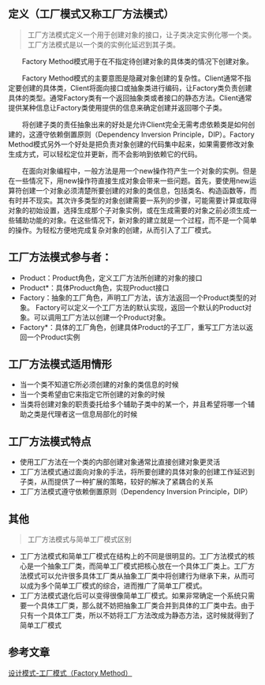 ﻿## 定义（工厂模式又称工厂方法模式）
>工厂方法模式定义一个用于创建对象的接口，让子类决定实例化哪一个类。工厂方法模式是以一个类的实例化延迟到其子类。

　　Factory Method模式用于在不指定待创建对象的具体类的情况下创建对象。

　　Factory Method模式的主要意图是隐藏对象创建的复杂性。Client通常不指定要创建的具体类，Client将面向接口或抽象类进行编码，让Factory类负责创建具体的类型。通常Factory类有一个返回抽象类或者接口的静态方法。Client通常提供某种信息让Factory类使用提供的信息来确定创建并返回哪个子类。

　　将创建子类的责任抽象出来的好处是允许Client完全无需考虑依赖类是如何创建的，这遵守依赖倒置原则（Dependency Inversion Principle，DIP）。Factory Method模式另外一个好处是把负责对象创建的代码集中起来，如果需要修改对象生成方式，可以轻松定位并更新，而不会影响到依赖它的代码。

　　在面向对象编程中，一般方法是用一个new操作符产生一个对象的实例。但是在一些情况下，用new操作符直接生成对象会带来一些问题。首先，要使用new运算符创建一个对象必须清楚所要创建的对象的类信息，包括类名、构造函数等，而有时并不现实。其次许多类型的对象创建需要一系列的步骤，可能需要计算或取得对象的初始设置，选择生成那个子对象实例，或在生成需要的对象之前必须生成一些辅助功能的对象。在这些情况下，新对象的建立就是一个过程，而不是一个简单的操作。为轻松方便地完成复杂对象的创建，从而引入了工厂模式。

## 工厂方法模式参与者：

- Product：Product角色，定义工厂方法所创建的对象的接口
- Product*：具体Product角色，实现Product接口
-  Factory：抽象的工厂角色，声明工厂方法，该方法返回一个Product类型的对象。
Factory可以定义一个工厂方法的默认实现，返回一个默认的Product对象。可以调用工厂方法以创建一个Product对象。
- Factory*：具体的工厂角色，创建具体Product的子工厂，重写工厂方法以返回一个Product实例


## 工厂方法模式适用情形

- 当一个类不知道它所必须创建的对象的类信息的时候
- 当一个类希望由它来指定它所创建的对象的时候
- 当类将创建对象的职责委托给多个辅助子类中的某一个，并且希望将哪一个辅助之类是代理者这一信息局部化的时候

## 工厂方法模式特点
- 使用工厂方法在一个类的内部创建对象通常比直接创建对象更灵活
- 工厂方法模式通过面向对象的手法，将所要创建的具体对象的创建工作延迟到子类，从而提供了一种扩展的策略，较好的解决了紧耦合的关系
- 工厂方法模式遵守依赖倒置原则（Dependency Inversion Principle，DIP）
## 其他
>工厂方法模式与简单工厂模式区别

- 工厂方法模式和简单工厂模式在结构上的不同是很明显的。工厂方法模式的核心是一个抽象工厂类，而简单工厂模式把核心放在一个具体工厂类上。工厂方法模式可以允许很多具体工厂类从抽象工厂类中将创建行为继承下来，从而可以成为多个简单工厂模式的综合，进而推广了简单工厂模式。
- 工厂方法模式退化后可以变得很像简单工厂模式。如果非常确定一个系统只需要一个具体工厂类，那么就不妨把抽象工厂类合并到具体的工厂类中去。由于只有一个具体工厂类，所以不妨将工厂方法改成为静态方法，这时候就得到了简单工厂模式

## 参考文章

[设计模式-工厂模式（Factory Method）](https://www.jianshu.com/p/c655346bd751)

